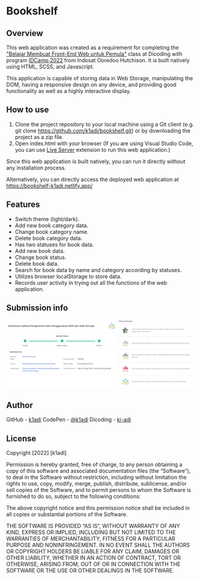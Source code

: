 # Bookshelf

## Overview
This web application was created as a requirement for completing the ["Belajar Membuat Front-End Web untuk Pemula"](https://www.dicoding.com/academies/315) class at Dicoding with program [IDCamp 2022](https://idcamp.ioh.co.id/) from Indosat Ooredoo Hutchison. It is built natively using HTML, SCSS, and Javascript.

This application is capable of storing data in Web Storage, manipulating the DOM, having a responsive design on any device, and providing good functionality as well as a highly interactive display.

## How to use
1. Clone the project repository to your local machine using a Git client (e.g. git clone https://github.com/k1adi/bookshelf.git) or by downloading the project as a zip file.
2. Open index.html with your browser (If you are using Visual Studio Code, you can use [Live Server](https://marketplace.visualstudio.com/items?itemName=ritwickdey.LiveServer) extension to run this web application.)

Since this web application is built natively, you can run it directly without any installation process.

Alternatively, you can directly access the deployed web application at https://bookshelf-k1adi.netlify.app/

## Features
- Switch theme (light/dark).
- Add new book category data.
- Change book category name.
- Delete book category data.
- Has two statuses for book data.
- Add new book data.
- Change book status.
- Delete book data.
- Search for book data by name and category according by statuses.
- Utilizes browser localStorage to store data.
- Records user activity in trying out all the functions of the web application.

## Submission info
![Submission info](screenshoot/submission-info.png)

## Author
GitHub - [k1adi](https://github.com/k1adi)
CodePen - [@k1adi](https://codepen.io/k1adi)
Dicoding - [ki-adi](https://www.dicoding.com/users/ki-adi)

## License
Copyright [2022] [k1adi]

Permission is hereby granted, free of charge, to any person obtaining a copy of this software and associated documentation files (the “Software”), to deal in the Software without restriction, including without limitation the rights to use, copy, modify, merge, publish, distribute, sublicense, and/or sell copies of the Software, and to permit persons to whom the Software is furnished to do so, subject to the following conditions:

The above copyright notice and this permission notice shall be included in all copies or substantial portions of the Software.

THE SOFTWARE IS PROVIDED “AS IS”, WITHOUT WARRANTY OF ANY KIND, EXPRESS OR IMPLIED, INCLUDING BUT NOT LIMITED TO THE WARRANTIES OF MERCHANTABILITY, FITNESS FOR A PARTICULAR PURPOSE AND NONINFRINGEMENT. IN NO EVENT SHALL THE AUTHORS OR COPYRIGHT HOLDERS BE LIABLE FOR ANY CLAIM, DAMAGES OR OTHER LIABILITY, WHETHER IN AN ACTION OF CONTRACT, TORT OR OTHERWISE, ARISING FROM, OUT OF OR IN CONNECTION WITH THE SOFTWARE OR THE USE OR OTHER DEALINGS IN THE SOFTWARE.
